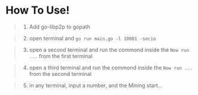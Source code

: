 # How To Use!

> 1. Add go-libp2p to gopath

> 2. open terminal and `go run main.go -l 10001 -secio`

> 3. open a second terminal and run the commond inside the `Now run ...` from the first terminal

> 4. open a third terminal and run the commond inside the `Now run ...` from the second terminal

> 5. in any terminal, input a number, and the Mining start...
